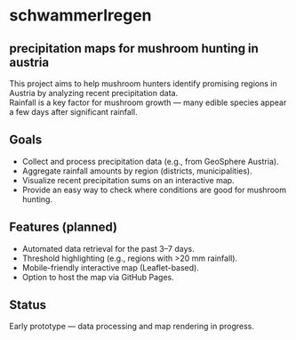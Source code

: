 # schwammerlregen
## precipitation maps for mushroom hunting in austria

This project aims to help mushroom hunters identify promising regions in Austria by analyzing recent precipitation data.  
Rainfall is a key factor for mushroom growth — many edible species appear a few days after significant rainfall.

## Goals
- Collect and process precipitation data (e.g., from GeoSphere Austria).
- Aggregate rainfall amounts by region (districts, municipalities).
- Visualize recent precipitation sums on an interactive map.
- Provide an easy way to check where conditions are good for mushroom hunting.

## Features (planned)
- Automated data retrieval for the past 3–7 days.
- Threshold highlighting (e.g., regions with >20 mm rainfall).
- Mobile-friendly interactive map (Leaflet-based).
- Option to host the map via GitHub Pages.

## Status
Early prototype — data processing and map rendering in progress.

